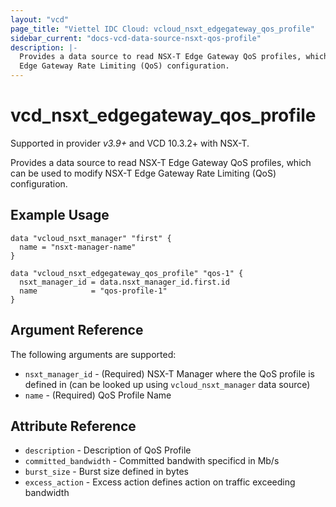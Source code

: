 ```yaml
---
layout: "vcd"
page_title: "Viettel IDC Cloud: vcloud_nsxt_edgegateway_qos_profile"
sidebar_current: "docs-vcd-data-source-nsxt-qos-profile"
description: |-
  Provides a data source to read NSX-T Edge Gateway QoS profiles, which can be used to modify NSX-T 
  Edge Gateway Rate Limiting (QoS) configuration.
---
```


# vcd\_nsxt\_edgegateway\_qos\_profile

Supported in provider *v3.9+* and VCD 10.3.2+ with NSX-T.

Provides a data source to read NSX-T Edge Gateway QoS profiles, which can be used to modify NSX-T
Edge Gateway Rate Limiting (QoS) configuration.

## Example Usage

```hcl
data "vcloud_nsxt_manager" "first" {
  name = "nsxt-manager-name"
}

data "vcloud_nsxt_edgegateway_qos_profile" "qos-1" {
  nsxt_manager_id = data.nsxt_manager_id.first.id
  name            = "qos-profile-1"
}
```

## Argument Reference

The following arguments are supported:

* `nsxt_manager_id` - (Required) NSX-T Manager where the QoS profile is defined in (can be looked up
using `vcloud_nsxt_manager` data source)
* `name` - (Required) QoS Profile Name


## Attribute Reference

* `description` - Description of QoS Profile
* `committed_bandwidth` - Committed bandwith specificd in Mb/s
* `burst_size` - Burst size defined in bytes
* `excess_action` - Excess action defines action on traffic exceeding bandwidth
